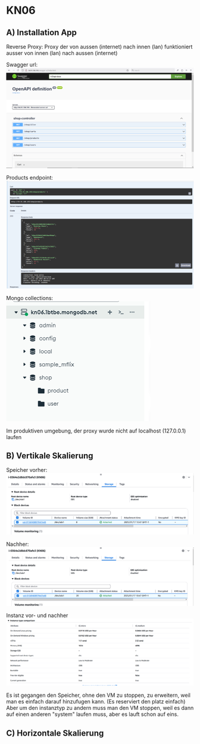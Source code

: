 # KN06

## A) Installation App

Reverse Proxy: Proxy der von aussen (internet) nach innen (lan) funktioniert ausser von innen (lan) nach aussen (internet)


Swagger url: <br>
![Swagger url](./assets/Swagger%20Homepage.png)

Products endpoint: <br>
![products endpoint](./assets/products%20endpoint.png)

Mongo collections: <br>
![Mongo collections](./assets/mongo%20collections.png)


Im produktiven umgebung, der proxy wurde nicht auf localhost (127.0.0.1) laufen

## B) Vertikale Skalierung

Speicher vorher: <br>
![Storage before](./assets/Storage%20Before.png)

Nachher: <br>
![Storage after](./assets/Storage%20After.png)

Instanz vor- und nachher <br>
![Instance before and after](./assets/Instance%20Before%20and%20after.png)

Es ist gegangen den Speicher, ohne den VM zu stoppen, zu erweitern, weil man es einfach darauf hinzufugen kann. (Es reserviert den platz einfach) <br>
Aber um den instanztyp zu andern muss man den VM stoppen, weil es dann auf einen anderen "system" laufen muss, aber es lauft schon auf eins. <br>

## C) Horizontale Skalierung